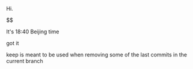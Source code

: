 Hi.

$$

It's 18:40 Beijing time

got it 

keep is meant to be used when removing some of the last commits in the current branch